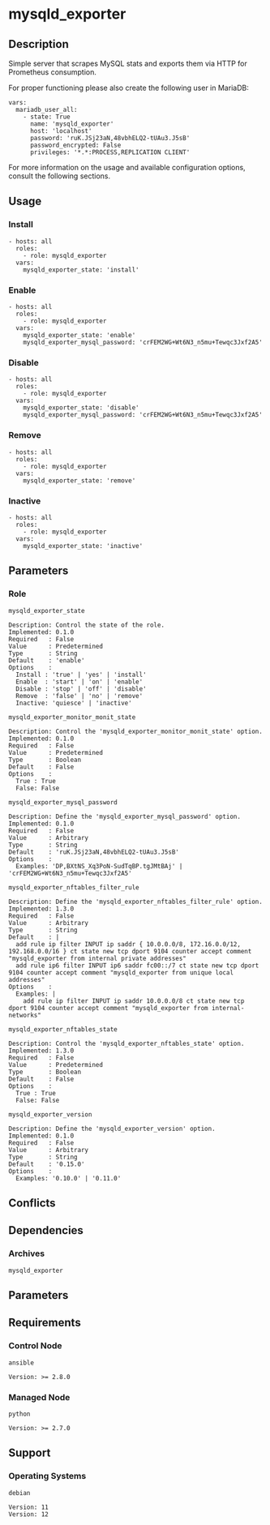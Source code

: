 # mysqld_exporter

## Description

Simple server that scrapes MySQL stats and exports them via HTTP for
Prometheus consumption.

For proper functioning please also create the following user in MariaDB:

```
vars:
  mariadb_user_all:
    - state: True
      name: 'mysqld_exporter'
      host: 'localhost'
      password: 'ruK.JSj23aN,48vbhELQ2-tUAu3.J5sB'
      password_encrypted: False
      privileges: '*.*:PROCESS,REPLICATION CLIENT'
```

For more information on the usage and available configuration options,
consult the following sections.

## Usage

### Install

```
- hosts: all
  roles:
    - role: mysqld_exporter
  vars:
    mysqld_exporter_state: 'install'
```

### Enable

```
- hosts: all
  roles:
    - role: mysqld_exporter
  vars:
    mysqld_exporter_state: 'enable'
    mysqld_exporter_mysql_password: 'crFEM2WG+Wt6N3_n5mu+Tewqc3Jxf2A5'
```

### Disable

```
- hosts: all
  roles:
    - role: mysqld_exporter
  vars:
    mysqld_exporter_state: 'disable'
    mysqld_exporter_mysql_password: 'crFEM2WG+Wt6N3_n5mu+Tewqc3Jxf2A5'
```

### Remove

```
- hosts: all
  roles:
    - role: mysqld_exporter
  vars:
    mysqld_exporter_state: 'remove'
```

### Inactive

```
- hosts: all
  roles:
    - role: mysqld_exporter
  vars:
    mysqld_exporter_state: 'inactive'
```

## Parameters

### Role

`mysqld_exporter_state`

    Description: Control the state of the role.
    Implemented: 0.1.0
    Required   : False
    Value      : Predetermined
    Type       : String
    Default    : 'enable'
    Options    :
      Install : 'true' | 'yes' | 'install'
      Enable  : 'start' | 'on' | 'enable'
      Disable : 'stop' | 'off' | 'disable'
      Remove  : 'false' | 'no' | 'remove'
      Inactive: 'quiesce' | 'inactive'

`mysqld_exporter_monitor_monit_state`

    Description: Control the 'mysqld_exporter_monitor_monit_state' option.
    Implemented: 0.1.0
    Required   : False
    Value      : Predetermined
    Type       : Boolean
    Default    : False
    Options    :
      True : True
      False: False

`mysqld_exporter_mysql_password`

    Description: Define the 'mysqld_exporter_mysql_password' option.
    Implemented: 0.1.0
    Required   : False
    Value      : Arbitrary
    Type       : String
    Default    : 'ruK.JSj23aN,48vbhELQ2-tUAu3.J5sB'
    Options    :
      Examples: 'DP,BXtNS_Xq3PoN-SudTqBP.tgJMtBAj' | 'crFEM2WG+Wt6N3_n5mu+Tewqc3Jxf2A5'

`mysqld_exporter_nftables_filter_rule`

    Description: Define the 'mysqld_exporter_nftables_filter_rule' option.
    Implemented: 1.3.0
    Required   : False
    Value      : Arbitrary
    Type       : String
    Default    : |
      add rule ip filter INPUT ip saddr { 10.0.0.0/8, 172.16.0.0/12, 192.168.0.0/16 } ct state new tcp dport 9104 counter accept comment "mysqld_exporter from internal private addresses"
      add rule ip6 filter INPUT ip6 saddr fc00::/7 ct state new tcp dport 9104 counter accept comment "mysqld_exporter from unique local addresses"
    Options    :
      Examples: |
        add rule ip filter INPUT ip saddr 10.0.0.0/8 ct state new tcp dport 9104 counter accept comment "mysqld_exporter from internal-networks"

`mysqld_exporter_nftables_state`

    Description: Control the 'mysqld_exporter_nftables_state' option.
    Implemented: 1.3.0
    Required   : False
    Value      : Predetermined
    Type       : Boolean
    Default    : False
    Options    :
      True : True
      False: False

`mysqld_exporter_version`

    Description: Define the 'mysqld_exporter_version' option.
    Implemented: 0.1.0
    Required   : False
    Value      : Arbitrary
    Type       : String
    Default    : '0.15.0'
    Options    :
      Examples: '0.10.0' | '0.11.0'

## Conflicts

## Dependencies

### Archives

`mysqld_exporter`

## Parameters

## Requirements

### Control Node

`ansible`

    Version: >= 2.8.0

### Managed Node

`python`

    Version: >= 2.7.0

## Support

### Operating Systems

`debian`

    Version: 11
    Version: 12

